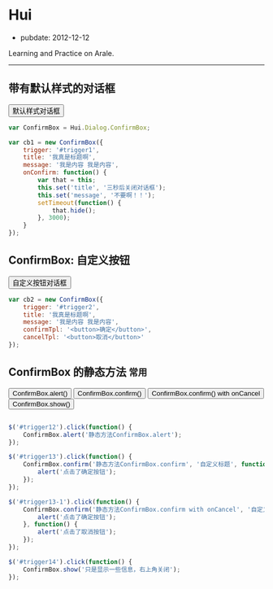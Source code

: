 # Hui

- pubdate: 2012-12-12

Learning and Practice on Arale.

---------------

<link rel="stylesheet" href="dist/asset/alice/dialog.css">
<script src="dist/lib/jquery/jquery.js"></script>
<script src="dist/lib/handlebars/handlebars.js"></script>
<script src="dist/core.js"></script>
<script src="dist/hui.js"></script>

## 带有默认样式的对话框

<input type="button" id="trigger1" value="默认样式对话框" />

````js
var ConfirmBox = Hui.Dialog.ConfirmBox;

var cb1 = new ConfirmBox({
    trigger: '#trigger1',
    title: '我真是标题啊',
    message: '我是内容 我是内容',
    onConfirm: function() {
        var that = this;
        this.set('title', '三秒后关闭对话框');
        this.set('message', '不要啊！！');
        setTimeout(function() {
            that.hide();
        }, 3000);
    }
});
````

## ConfirmBox: 自定义按钮

<input type="button" id="trigger2" value="自定义按钮对话框" />

````js
var cb2 = new ConfirmBox({
    trigger: '#trigger2',
    title: '我真是标题啊',
    message: '我是内容 我是内容',
    confirmTpl: '<button>确定</button>',
    cancelTpl: '<button>取消</button>'
});
````

## ConfirmBox 的静态方法 `常用`

<input type="button" id="trigger12" value="ConfirmBox.alert()" />
<input type="button" id="trigger13" value="ConfirmBox.confirm()" />
<input type="button" id="trigger13-1" value="ConfirmBox.confirm() with onCancel" />
<input type="button" id="trigger14" value="ConfirmBox.show()" />

````js

$('#trigger12').click(function() {
    ConfirmBox.alert('静态方法ConfirmBox.alert');
});

$('#trigger13').click(function() {
    ConfirmBox.confirm('静态方法ConfirmBox.confirm', '自定义标题', function() {
        alert('点击了确定按钮');
    });
});

$('#trigger13-1').click(function() {
    ConfirmBox.confirm('静态方法ConfirmBox.confirm with onCancel', '自定义标题', function() {
        alert('点击了确定按钮');
    }, function() {
        alert('点击了取消按钮');
    });
});

$('#trigger14').click(function() {
    ConfirmBox.show('只是显示一些信息，右上角关闭');
});
````